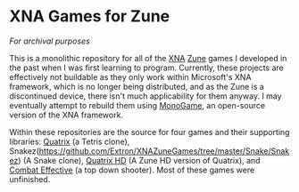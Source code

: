 # XNA Games for Zune
_For archival purposes_

This is a monolithic repository for all of the [XNA](https://en.wikipedia.org/wiki/Microsoft_XNA) [Zune](https://en.wikipedia.org/wiki/Zune) games I developed in the past when I was first learning to program. Currently, these projects are effectively not buildable as they only work within Microsoft's XNA framework, which is no longer being distributed, and as the Zune is a discontinued device, there isn't much applicability for them anyway. I may eventually attempt to rebuild them using [MonoGame](http://www.monogame.net/), an open-source version of the XNA framework.

Within these repositories are the source for four games and their supporting libraries: [Quatrix](https://github.com/Extron/XNAZuneGames/tree/master/Quatrix/Quatrix) (a Tetris clone), Snakez(https://github.com/Extron/XNAZuneGames/tree/master/Snake/Snakez) (A Snake clone), [Quatrix HD](https://github.com/Extron/XNAZuneGames/tree/master/Quatrix%20HD/QuatrixHD) (A Zune HD version of Quatrix), and [Combat Effective](https://github.com/Extron/XNAZuneGames/tree/master/Combat%20Effective/CombatEffective) (a top down shooter). Most of these games were unfinished.